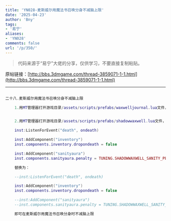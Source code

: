 ```yaml
---
title: 'YN028-麦斯威尔用魔法书召唤分身不减脑上限'
date: '2025-04-23'
author: 'Bny'
tags:
- '易宁'
aliases:
- 'YN028'
comments: false
url: '/p/350/'
---
```


> 代码来源于“易宁”大佬的分享，仅供学习，不要直接复制粘贴。

原帖链接：[http://bbs.3dmgame.com/thread-3859071-1-1.html](http://bbs.3dmgame.com/thread-3859071-1-1.html)

---

```lua  

二十八.麦斯威尔用魔法书召唤分身不减脑上限

	1.用MT管理器打开游戏目录/assets/scripts/prefabs/waxwelljournal.lua文件，将reader.components.sanity:RecalculatePenalty()替换为--reader.components.sanity:RecalculatePenalty()


	2.用MT管理器打开游戏目录/assets/scripts/prefabs/shadowwaxwell.lua文件，将下列内容：

	inst:ListenForEvent("death", ondeath)

	inst:AddComponent("inventory")
	inst.components.inventory.dropondeath = false

	inst:AddComponent("sanityaura")
	inst.components.sanityaura.penalty = TUNING.SHADOWWAXWELL_SANITY_PENALTY

	替换为：

	--inst:ListenForEvent("death", ondeath)

	inst:AddComponent("inventory")
	inst.components.inventory.dropondeath = false

	--inst:AddComponent("sanityaura")
	--inst.components.sanityaura.penalty = TUNING.SHADOWWAXWELL_SANITY_PENALTY

	即可在麦斯威尔用魔法书召唤分身时不减脑上限

```  

